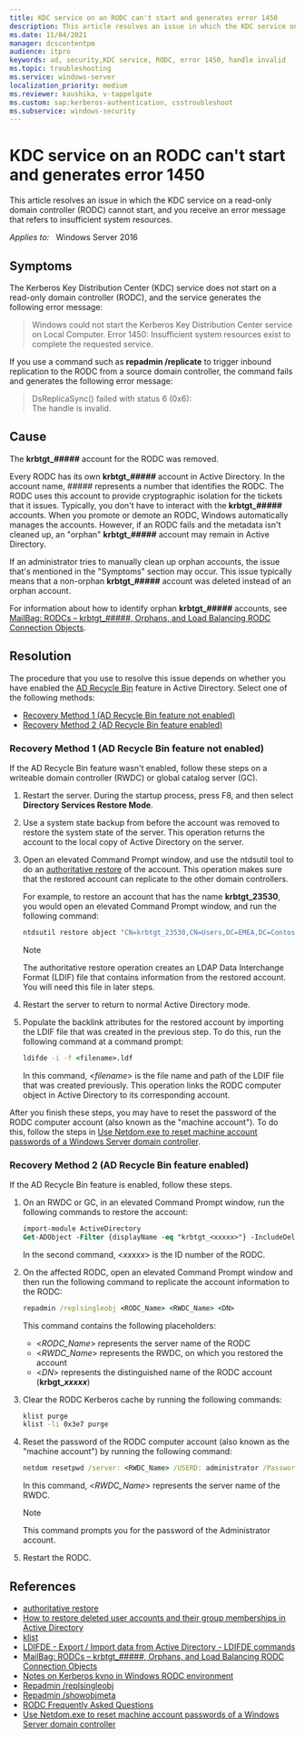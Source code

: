 ```yaml
---
title: KDC service on an RODC can't start and generates error 1450
description: This article resolves an issue in which the KDC service on a read-only domain controller (RODC) cannot start, and you receive an error message that refers to insufficient system resources.
ms.date: 11/04/2021
manager: dcscontentpm
audience: itpro
keywords: ad, security,KDC service, RODC, error 1450, handle invalid
ms.topic: troubleshooting
ms.service: windows-server
localization_priority: medium
ms.reviewer: kaushika, v-tappelgate
ms.custom: sap:kerberos-authentication, csstroubleshoot
ms.subservice: windows-security
---
```


# KDC service on an RODC can't start and generates error 1450

This article resolves an issue in which the KDC service on a read-only domain controller (RODC) cannot start, and you receive an error message that refers to insufficient system resources.

_Applies to:_ &nbsp; Windows Server 2016

## Symptoms

The Kerberos Key Distribution Center (KDC) service does not start on a read-only domain controller (RODC), and the service generates the following error message:

> Windows could not start the Kerberos Key Distribution Center service on Local Computer. Error 1450: Insufficient system resources exist to complete the requested service.

If you use a command such as **repadmin /replicate** to trigger inbound replication to the RODC from a source domain controller, the command fails and generates the following error message:

> DsReplicaSync() failed with status 6 (0x6):  
> The handle is invalid.

## Cause

The **krbtgt_*#####*** account for the RODC was removed.

Every RODC has its own **krbtgt_*#####*** account in Active Directory. In the account name, *#####* represents a number that identifies the RODC. The RODC uses this account to provide cryptographic isolation for the tickets that it issues. Typically, you don't have to interact with the **krbtgt_*#####*** accounts. When you promote or demote an RODC, Windows automatically manages the accounts. However, if an RODC fails and the metadata isn't cleaned up, an "orphan" **krbtgt_*#####*** account may remain in Active Directory.

If an administrator tries to manually clean up orphan accounts, the issue that's mentioned in the "Symptoms" section may occur. This issue typically means that a non-orphan **krbtgt_*#####*** account was deleted instead of an orphan account.

For information about how to identify orphan **krbtgt_*#####*** accounts, see [MailBag: RODCs – krbtgt_#####, Orphans, and Load Balancing RODC Connection Objects](https://techcommunity.microsoft.com/t5/core-infrastructure-and-security/mailbag-rodcs-krbtgt-orphans-and-load-balancing-rodc-connection/ba-p/256064).

## Resolution

The procedure that you use to resolve this issue depends on whether you have enabled the [AD Recycle Bin](/previous-versions/windows/it-pro/windows-server-2008-R2-and-2008/dd379542(v=ws.10)) feature in Active Directory. Select one of the following methods:

- [Recovery Method 1 (AD Recycle Bin feature not enabled)](#recovery-method-1-ad-recycle-bin-feature-not-enabled)
- [Recovery Method 2 (AD Recycle Bin feature enabled)](#recovery-method-2-ad-recycle-bin-feature-enabled)

### Recovery Method 1 (AD Recycle Bin feature not enabled)

If the AD Recycle Bin feature wasn't enabled, follow these steps on a writeable domain controller (RWDC) or global catalog server (GC).

1. Restart the server. During the startup process, press F8, and then select **Directory Services Restore Mode**.
2. Use a system state backup from before the account was removed to restore the system state of the server. This operation returns the account to the local copy of Active Directory on the server.
3. Open an elevated Command Prompt window, and use the ntdsutil tool to do an [authoritative restore](/previous-versions/windows/it-pro/windows-server-2012-r2-and-2012/cc732211(v=ws.11)) of the account. This operation makes sure that the restored account can replicate to the other domain controllers.

   For example, to restore an account that has the name **krbtgt_23530**, you would open an elevated Command Prompt window, and run the following command:

   ```cmd
   ntdsutil restore object "CN=krbtgt_23530,CN=Users,DC=EMEA,DC=Contoso,DC=com"
   ```

   > [!NOTE]  
   > The authoritative restore operation creates an LDAP Data Interchange Format (LDIF) file that contains information from the restored account. You will need this file in later steps.

4. Restart the server to return to normal Active Directory mode.
5. Populate the backlink attributes for the restored account by importing the LDIF file that was created in the previous step. To do this, run the following command at a command prompt:

   ```cmd
   ldifde -i -f <filename>.ldf
   ```

   In this command, \<*filename*> is the file name and path of the LDIF file that was created previously. This operation links the RODC computer object in Active Directory to its corresponding account.

After you finish these steps, you may have to reset the password of the RODC computer account (also known as the "machine account"). To do this, follow the steps in [Use Netdom.exe to reset machine account passwords of a Windows Server domain controller](use-netdom-reset-domain-controller-password.md).

### Recovery Method 2 (AD Recycle Bin feature enabled)

If the AD Recycle Bin feature is enabled, follow these steps.

1. On an RWDC or GC, in an elevated Command Prompt window, run the following commands to restore the account:

   ```ps
   import-module ActiveDirectory
   Get-ADObject -Filter {displayName -eq "krbtgt_<xxxxx>"} -IncludeDeletedObjects | Restore-ADObject
   ```

   In the second command, \<*xxxxx*> is the ID number of the RODC.

2. On the affected RODC, open an elevated Command Prompt window and then run the following command to replicate the account information to the RODC:

   ```cmd
   repadmin /replsingleobj <RODC_Name> <RWDC_Name> <DN>
   ```

   This command contains the following placeholders:
   - \<*RODC_Name*> represents the server name of the RODC
   - \<*RWDC_Name*> represents the RWDC, on which you restored the account
   - \<*DN*> represents the distinguished name of the RODC account (**krbgt_*xxxxx***)

3. Clear the RODC Kerberos cache by running the following commands:

   ```cmd
   klist purge
   klist -li 0x3e7 purge
   ```

4. Reset the password of the RODC computer account (also known as the "machine account") by running the following command:

   ```cmd
   netdom resetpwd /server: <RWDC_Name> /USERD: administrator /PasswordD:*
   ```

   In this command, \<*RWDC_Name*> represents the server name of the RWDC.

   > [!NOTE]  
   > This command prompts you for the password of the Administrator account.
5. Restart the RODC.

## References

- [authoritative restore](/previous-versions/windows/it-pro/windows-server-2012-r2-and-2012/cc732211(v=ws.11))
- [How to restore deleted user accounts and their group memberships in Active Directory](../identity/retore-deleted-accounts-and-groups-in-ad.md)
- [klist](/windows-server/administration/windows-commands/klist)
- [LDIFDE - Export / Import data from Active Directory - LDIFDE commands](https://support.microsoft.com/help/555636)
- [MailBag: RODCs – krbtgt_#####, Orphans, and Load Balancing RODC Connection Objects](https://techcommunity.microsoft.com/t5/core-infrastructure-and-security/mailbag-rodcs-krbtgt-orphans-and-load-balancing-rodc-connection/ba-p/256064)
- [Notes on Kerberos kvno in Windows RODC environment](/archive/blogs/openspecification/notes-on-kerberos-kvno-in-windows-rodc-environment)
- [Repadmin /replsingleobj](/previous-versions/windows/it-pro/windows-server-2012-r2-and-2012/cc742123(v=ws.11))
- [Repadmin /showobjmeta](/previous-versions/windows/it-pro/windows-server-2012-r2-and-2012/cc742104(v=ws.11))
- [RODC Frequently Asked Questions](/previous-versions/windows/it-pro/windows-server-2008-r2-and-2008/cc754956(v=ws.10))
- [Use Netdom.exe to reset machine account passwords of a Windows Server domain controller](use-netdom-reset-domain-controller-password.md)
